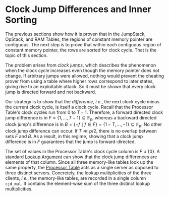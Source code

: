 # Clock Jump Differences and Inner Sorting

The previous sections show how it is proven that in the JumpStack, OpStack, and RAM Tables, the regions of constant memory pointer are contiguous. The next step is to prove that within each contiguous region of constant memory pointer, the rows are sorted for clock cycle. That is the topic of this section.

The problem arises from *clock jumps*, which describes the phenomenon when the clock cycle increases even though the memory pointer does not change.
If arbitrary jumps were allowed, nothing would prevent the cheating prover from using a table where higher rows correspond to later states, giving rise to an exploitable attack.
So it must be shown that every clock jump is directed forward and not backward.

Our strategy is to show that the *difference*, *i.e.*, the next clock cycle minus the current clock cycle, is itself a clock cycle.
Recall that the Processor Table's clock cycles run from 0 to $T-1$.
Therefore, a forward directed clock jump difference is in $F = \lbrace 1, \dots, T - 1 \rbrace \subseteq \mathbb{F}_p$, whereas a backward directed clock jump's difference is in $B = \lbrace -f \mid f \in F \rbrace = \lbrace 1 - T, \dots, -1 \rbrace \subseteq \mathbb{F}_p$.
No other clock jump difference can occur.
If $T \ll p/2$, there is no overlap between sets $F$ and $B$.
As a result, in this regime, showing that a clock jump difference is in $F$ guarantees that the jump is forward-directed.

The set of values in the Processor Table's clock cycle column is $F \cup \lbrace 0 \rbrace$.
A standard [Lookup Argument](lookup-argument.md) can show that the clock jump differences are elements of that column.
Since all three memory-like tables look up the same property, the [Processor Table](processor-table.md) acts as a single server as opposed to three distinct servers.
Concretely, the lookup multiplicities of the three clients, _i.e._, the memory-like tables, are recorded in a single column `cjd_mul`.
It contains the element-wise sum of the three distinct lookup multiplicities.
